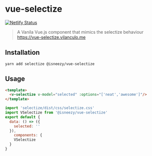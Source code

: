 # vue-selectize
[![Netlify Status](https://api.netlify.com/api/v1/badges/613ef38b-8369-42fa-a744-60856cd37b18/deploy-status)](https://app.netlify.com/sites/vue-selectize/deploys)

> A Vanila Vue.js component that mimics the selectize behaviour
https://vue-selectize.vilanculo.me

## Installation
`yarn add selectize @isneezy/vue-selectize`

## Usage
```html
<template>
  <v-selectize v-model="selected" :options="['neat','awesome']"/>
</template>
```

```js
import 'selectize/dist/css/selectize.css'
import VSelectize from '@isneezy/vue-selectize'
export default {
  data: () => ({
    selected: ''
  }),
    components: {
    VSelectize
  }
}
```
